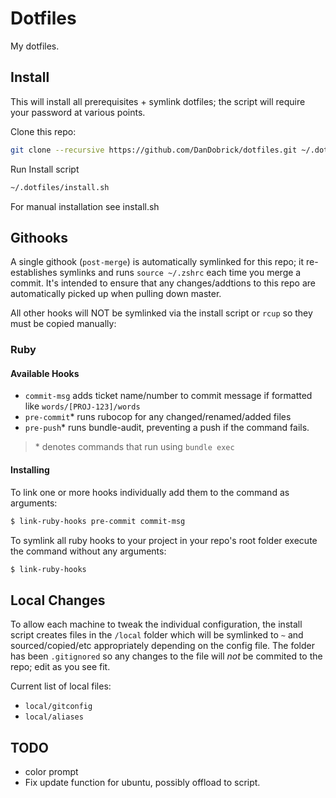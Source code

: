 # Dotfiles
My dotfiles.
## Install

This will install all prerequisites + symlink dotfiles; the script will require your password at various points.

Clone this repo:
```bash
git clone --recursive https://github.com/DanDobrick/dotfiles.git ~/.dotfiles
```
Run Install script
```bash
~/.dotfiles/install.sh
```

For manual installation see install.sh

## Githooks

A single githook (`post-merge`) is automatically symlinked for this repo; it re-establishes symlinks and runs `source ~/.zshrc` each time you merge a commit. It's intended to ensure that any changes/addtions to this repo are automatically picked up when pulling down master.

All other hooks will NOT be symlinked via the install script or `rcup` so they must be copied manually:

### Ruby
#### Available Hooks
- `commit-msg` adds ticket name/number to commit message if formatted like `words/[PROJ-123]/words`
- `pre-commit`* runs rubocop for any changed/renamed/added files
- `pre-push`* runs bundle-audit, preventing a push if the command fails.

>\* denotes commands that run using `bundle exec`

#### Installing
To link one or more hooks individually add them to the command as arguments:

```bash
$ link-ruby-hooks pre-commit commit-msg
```

To symlink all ruby hooks to your project in your repo's root folder execute the command without any arguments:
```bash
$ link-ruby-hooks
```

## Local Changes
To allow each machine to tweak the individual configuration, the install script creates files in the `/local` folder which will be symlinked to `~` and sourced/copied/etc appropriately depending on the config file. The folder has been `.gitignored` so any changes to the file will _not_ be commited to the repo; edit as you see fit.

Current list of local files:
- `local/gitconfig`
- `local/aliases`

## TODO
- color prompt
- Fix update function for ubuntu, possibly offload to script.
 
